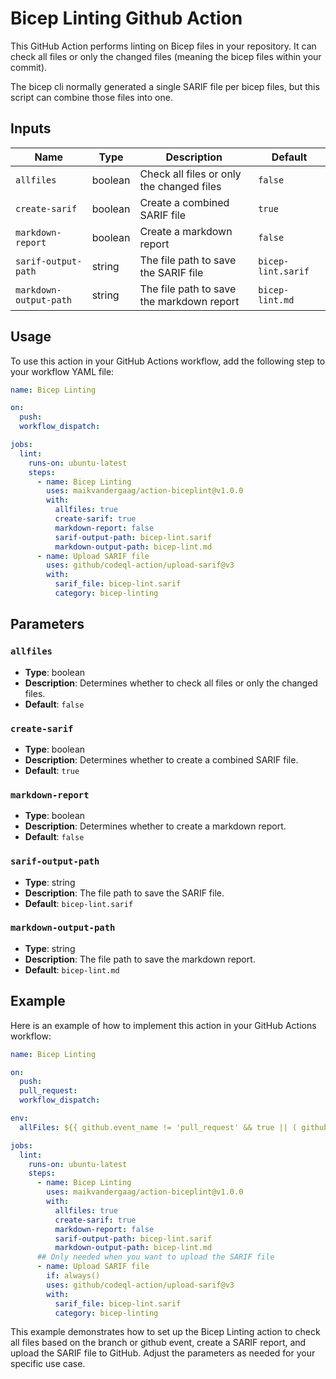 # Bicep Linting Github Action

This GitHub Action performs linting on Bicep files in your repository. It can check all files or only the changed files (meaning the bicep files within your commit).

The bicep cli normally generated a single SARIF file per bicep files, but this script can combine those files into one.

## Inputs

| Name                  | Type    | Description                                      | Default             |
|-----------------------|---------|--------------------------------------------------|---------------------|
| `allfiles`            | boolean | Check all files or only the changed files        | `false`             |
| `create-sarif`        | boolean | Create a combined SARIF file                     | `true`              |
| `markdown-report`     | boolean | Create a markdown report                         | `false`             |
| `sarif-output-path`   | string  | The file path to save the SARIF file             | `bicep-lint.sarif`  |
| `markdown-output-path`| string  | The file path to save the markdown report        | `bicep-lint.md`     |

## Usage

To use this action in your GitHub Actions workflow, add the following step to your workflow YAML file:

```yaml
name: Bicep Linting

on:
  push:
  workflow_dispatch:

jobs:
  lint:
    runs-on: ubuntu-latest
    steps:
      - name: Bicep Linting
        uses: maikvandergaag/action-biceplint@v1.0.0
        with:
          allfiles: true
          create-sarif: true
          markdown-report: false
          sarif-output-path: bicep-lint.sarif
          markdown-output-path: bicep-lint.md
      - name: Upload SARIF file
        uses: github/codeql-action/upload-sarif@v3
        with:
          sarif_file: bicep-lint.sarif
          category: bicep-linting
```
## Parameters

### `allfiles`

- **Type**: boolean
- **Description**: Determines whether to check all files or only the changed files.
- **Default**: `false`

### `create-sarif`

- **Type**: boolean
- **Description**: Determines whether to create a combined SARIF file.
- **Default**: `true`

### `markdown-report`

- **Type**: boolean
- **Description**: Determines whether to create a markdown report.
- **Default**: `false`

### `sarif-output-path`

- **Type**: string
- **Description**: The file path to save the SARIF file.
- **Default**: `bicep-lint.sarif`

### `markdown-output-path`

- **Type**: string
- **Description**: The file path to save the markdown report.
- **Default**: `bicep-lint.md`

## Example

Here is an example of how to implement this action in your GitHub Actions workflow:

```yml
name: Bicep Linting

on:
  push:
  pull_request:
  workflow_dispatch:

env:
  allFiles: ${{ github.event_name != 'pull_request' && true || ( github.base_ref == 'main' && true || false) }}

jobs:
  lint:
    runs-on: ubuntu-latest
    steps:
      - name: Bicep Linting
        uses: maikvandergaag/action-biceplint@v1.0.0
        with:
          allfiles: true
          create-sarif: true
          markdown-report: false
          sarif-output-path: bicep-lint.sarif
          markdown-output-path: bicep-lint.md
      ## Only needed when you want to upload the SARIF file
      - name: Upload SARIF file
        if: always()
        uses: github/codeql-action/upload-sarif@v3
        with:
          sarif_file: bicep-lint.sarif
          category: bicep-linting
```

This example demonstrates how to set up the Bicep Linting action to check all files based on the branch or github event, create a SARIF report, and upload the SARIF file to GitHub. Adjust the parameters as needed for your specific use case.

